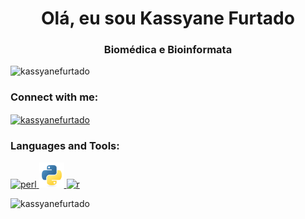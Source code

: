 <h1 align="center">Olá, eu sou Kassyane Furtado</h1>
<h3 align="center">Biomédica e Bioinformata</h3>

<p align="left"> <img src="https://komarev.com/ghpvc/?username=kassyanefurtado&label=Profile%20views&color=0e75b6&style=flat" alt="kassyanefurtado" /> </p>

<h3 align="left">Connect with me:</h3>
<p align="left">
<a href="https://linkedin.com/in/kassyanefurtado" target="blank"><img align="center" src="https://raw.githubusercontent.com/rahuldkjain/github-profile-readme-generator/master/src/images/icons/Social/linked-in-alt.svg" alt="kassyanefurtado" height="30" width="40" /></a>
</p>

<h3 align="left">Languages and Tools:</h3>
<p align="left"> <a href="https://www.perl.org/" target="_blank" rel="noreferrer"> <img src="https://api.iconify.design/logos-perl.svg" alt="perl" width="40" height="40"/> </a> <a href="https://www.python.org" target="_blank" rel="noreferrer"> <img src="https://raw.githubusercontent.com/devicons/devicon/master/icons/python/python-original.svg" alt="python" width="40" height="40"/> </a> <a href="https://www.r-project.org/" target="_blank" rel="noreferrer"> <img src="https://www.r-project.org/logo/Rlogo.svg" alt="r" width="40" height="40"/> </a> </p>

<p><img align="left" src="https://github-readme-stats.vercel.app/api/top-langs?username=kassyanefurtado&show_icons=true&locale=en&layout=compact" alt="kassyanefurtado" /></p>

